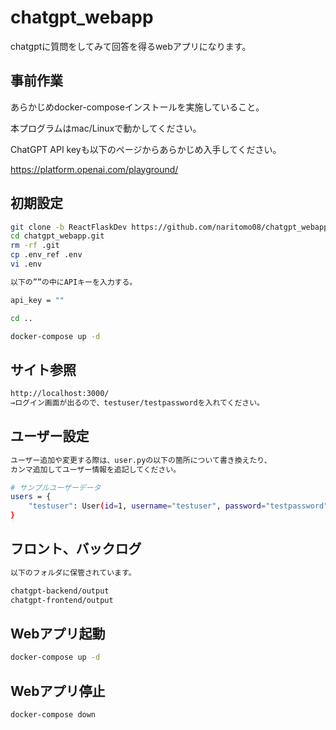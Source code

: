 # chatgpt_webapp

chatgptに質問をしてみて回答を得るwebアプリになります。

## 事前作業

あらかじめdocker-composeインストールを実施していること。

本プログラムはmac/Linuxで動かしてください。

ChatGPT API keyも以下のページからあらかじめ入手してください。

https://platform.openai.com/playground/

## 初期設定

```bash
git clone -b ReactFlaskDev https://github.com/naritomo08/chatgpt_webapp.git
cd chatgpt_webapp.git
rm -rf .git
cp .env_ref .env
vi .env

以下の””の中にAPIキーを入力する。

api_key = ""

cd ..

docker-compose up -d
```

## サイト参照

```bash
http://localhost:3000/
→ログイン画面が出るので、testuser/testpasswordを入れてください。
```

## ユーザー設定

```bash
ユーザー追加や変更する際は、user.pyの以下の箇所について書き換えたり、
カンマ追加してユーザー情報を追記してください。

# サンプルユーザーデータ
users = {
    "testuser": User(id=1, username="testuser", password="testpassword")
}

```

## フロント、バックログ

```bash
以下のフォルダに保管されています。

chatgpt-backend/output
chatgpt-frontend/output
```

## Webアプリ起動

```bash
docker-compose up -d
```

## Webアプリ停止

```bash
docker-compose down
```
